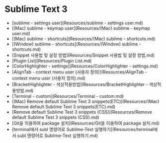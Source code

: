 # Sublime Text 3

- [sublime - settings user](Resources/sublime - settings user.md)
- [(Mac) sublime - keymap user](Resources/(Mac) sublime - keymap user.md)
- [(Mac) sublime - shortcuts](Resources/(Mac) sublime - shortcuts.md)
- [(Window) sublime - shortcuts](Resources/(Window) sublime - shortcuts.md)
- [Snippet 사용법 및 설정 방법](Resources/Snippet 사용법 및 설정 방법.md)
- [Plugin List](Resources/Plugin List.md)
- [ColorHighlighter - settings](Resources/ColorHighlighter - settings.md)
- [AlignTab - context menu user (사용자 정의)](Resources/AlignTab - context menu user (사용자 정의).md)
- [BracketHighlighter - 색상적용방법](Resources/BracketHighlighter - 색상적용방법.md)
- [Terminal - custom](Resources/Terminal - custom.md)
- [(Mac) Remove default Sublime Text 3 snippets(ETC)](Resources/(Mac) Remove default Sublime Text 3 snippets(ETC).md)
- [Remove default Sublime Test 3 snippets (CSS)](Resources/Remove default Sublime Test 3 snippets (CSS).md)
- [Git을 이용하여 package 설치](Resources/Git을 이용하여 package 설치.md)
- [terminal에서 subl 명령어로 Sublime-Text 실행하기](Resources/terminal에서 subl 명령어로 Sublime-Text 실행하기.md)
